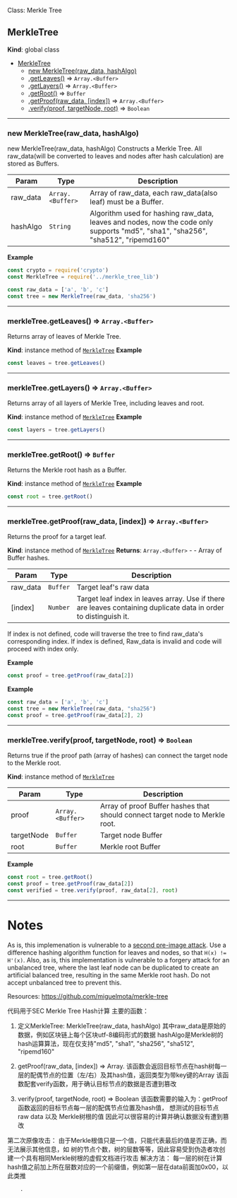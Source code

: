 Class: Merkle Tree

<a name="MerkleTree"></a>

## MerkleTree
**Kind**: global class

* [MerkleTree](#MerkleTree)
    * [new MerkleTree(raw_data, hashAlgo)](#new_MerkleTree_new)
    * [.getLeaves()](#MerkleTree+getLeaves) ⇒ <code>Array.&lt;Buffer&gt;</code>
    * [.getLayers()](#MerkleTree+getLayers) ⇒ <code>Array.&lt;Buffer&gt;</code>
    * [.getRoot()](#MerkleTree+getRoot) ⇒ <code>Buffer</code>
    * [.getProof(raw_data, [index])](#MerkleTree+getProof) ⇒ <code>Array.&lt;Buffer&gt;</code>
    * [.verify(proof, targetNode, root)](#MerkleTree+verify) ⇒ <code>Boolean</code>


* * *
<a name="new_MerkleTree_new"></a>

### new MerkleTree(raw_data, hashAlgo)
new MerkleTree(raw_data, hashAlgo)
Constructs a Merkle Tree.
All raw_data(will be converted to leaves and nodes after hash calculation) are stored as Buffers.


| Param | Type | Description |
| --- | --- | --- |
| raw_data | <code>Array.&lt;Buffer&gt;</code> | Array of raw_data, each raw_data(also leaf) must be a Buffer. |
| hashAlgo | <code>String</code> | Algorithm used for hashing raw_data, leaves and nodes, now the code only supports "md5", "sha1", "sha256", "sha512", "ripemd160" |


**Example**
```js
const crypto = require('crypto')
const MerkleTree = require('../merkle_tree_lib')

const raw_data = ['a', 'b', 'c']
const tree = new MerkleTree(raw_data, 'sha256')
```

* * *

<a name="MerkleTree+getLeaves"></a>

### merkleTree.getLeaves() ⇒ <code>Array.&lt;Buffer&gt;</code>
Returns array of leaves of Merkle Tree.

**Kind**: instance method of [<code>MerkleTree</code>](#MerkleTree)
**Example**
```js
const leaves = tree.getLeaves()
```

* * *

<a name="MerkleTree+getLayers"></a>

### merkleTree.getLayers() ⇒ <code>Array.&lt;Buffer&gt;</code>
Returns array of all layers of Merkle Tree, including leaves and root.

**Kind**: instance method of [<code>MerkleTree</code>](#MerkleTree)
**Example**
```js
const layers = tree.getLayers()
```

* * *

<a name="MerkleTree+getRoot"></a>

### merkleTree.getRoot() ⇒ <code>Buffer</code>
Returns the Merkle root hash as a Buffer.

**Kind**: instance method of [<code>MerkleTree</code>](#MerkleTree)
**Example**
```js
const root = tree.getRoot()
```

* * *

<a name="MerkleTree+getProof"></a>

### merkleTree.getProof(raw_data, [index]) ⇒ <code>Array.&lt;Buffer&gt;</code>
Returns the proof for a target leaf.

**Kind**: instance method of [<code>MerkleTree</code>](#MerkleTree)
**Returns**: <code>Array.&lt;Buffer&gt;</code> - - Array of Buffer hashes.

| Param | Type | Description |
| --- | --- | --- |
| raw_data | <code>Buffer</code> | Target leaf's raw data |
| [index] | <code>Number</code> | Target leaf index in leaves array. Use if there are leaves containing duplicate data in order to distinguish it. |

If index is not defined, code will traverse the tree to find raw_data's corresponding index. If index is defined, Raw_data is invalid and code will proceed with index only.

**Example**
```js
const proof = tree.getProof(raw_data[2])
```
**Example**
```js
const raw_data = ['a', 'b', 'c']
const tree = new MerkleTree(raw_data, "sha256")
const proof = tree.getProof(raw_data[2], 2)
```

* * *

<a name="MerkleTree+verify"></a>

### merkleTree.verify(proof, targetNode, root) ⇒ <code>Boolean</code>
Returns true if the proof path (array of hashes) can connect the target node
to the Merkle root.

**Kind**: instance method of [<code>MerkleTree</code>](#MerkleTree)

| Param | Type | Description |
| --- | --- | --- |
| proof | <code>Array.&lt;Buffer&gt;</code> | Array of proof Buffer hashes that should connect target node to Merkle root. |
| targetNode | <code>Buffer</code> | Target node Buffer |
| root | <code>Buffer</code> | Merkle root Buffer |

**Example**
```js
const root = tree.getRoot()
const proof = tree.getProof(raw_data[2])
const verified = tree.verify(proof, raw_data[2], root)
```

* * *
# Notes
As is, this implemenation is vulnerable to a [second pre-image attack](https://en.wikipedia.org/wiki/Merkle_tree#Second_preimage_attack). Use a difference hashing algorithm function for leaves and nodes, so that `H(x) != H'(x)`.
Also, as is, this implementation is vulnerable to a forgery attack for an unbalanced tree, where the last leaf node can be duplicated to create an artificial balanced tree, resulting in the same Merkle root hash. Do not accept unbalanced tree to prevent this.

Resources:
https://github.com/miguelmota/merkle-tree

	
	
	
	
<a name="中文简介："></a>

代码用于SEC Merkle Tree Hash计算
主要的函数：
1.  定义MerkleTree:	MerkleTree(raw_data, hashAlgo)
	其中raw_data是原始的数据，例如区块链上每个区块utf-8编码形式的数据
	hashAlgo是Merkle树的hash运算算法，现在仅支持"md5", "sha1", "sha256", "sha512", "ripemd160"

2.  getProof(raw_data, [index]) => Array.<Buffer>
	该函数会返回目标节点在hash树每一层的配偶节点的位置（左/右）及其hash值，返回类型为带key键的Array
	该函数配套verify函数，用于确认目标节点的数据是否遭到篡改
	
3.  verify(proof, targetNode, root) => Boolean
	该函数需要的输入为：getProof函数返回的目标节点每一层的配偶节点位置及hash值， 想测试的目标节点raw data 以及 Merkle树根的值
	因此可以很容易的计算并确认数据没有遭到篡改
	
第二次原像攻击：
由于Merkle根值只是一个值，只能代表最后的值是否正确，而无法展示其他信息，如 树的节点个数，树的层数等等，因此容易受到伪造者攻创建一个具有相同Merkle树根的虚假文档进行攻击
解决方法：
每一层的树在计算hash值之前加上所在层数对应的一个前缀值，例如第一层在data前面加0x00，以此类推
	
	

		.
	
	
	
	
	
	
	
	
	
	
	